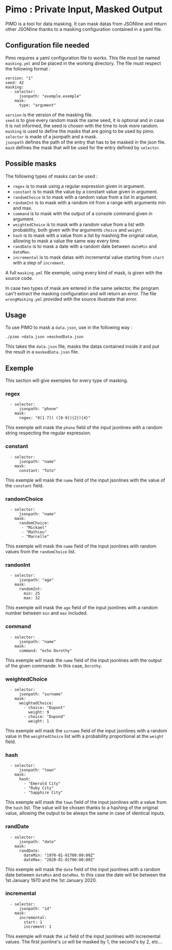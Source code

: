 # Pimo : Private Input, Masked Output

PIMO is a tool for data masking. It can mask datas from JSONline and return other JSONline thanks to a masking configuration contained in a yaml file.

## Configuration file needed

Pimo requires a yaml configuration file to works. This file must be named `masking.yml` and be placed in the working directory. The file must respect the following format :

```
version: "1"
seed: 42
masking:
  - selector:
      jsonpath: "exemple.exemple"
    mask:
      type: "argument"
```

`version` is the version of the masking file.  
`seed` is to give every random mask the same seed, it is optional and in case it is not informed, the seed is chosen with the time to look more random.  
`masking` is used to define the masks that are going to be used by pimo.  
`selector` is made of a jsonpath and a mask.  
`jsonpath` defines the path of the entry that has to be masked in the json file.  
`mask` defines the mask that will be used for the entry defined by `selector`.  

## Possible masks

The following types of masks can be used : 

* `regex` is to mask using a regular expression given in argument.
* `constant` is to mask the value by a constant value given in argument.
* `randomChoice` is to mask with a random value from a list in argument.
* `randomInt` is to mask with a random int from a range with arguments min and max.
* `command` is to mask with the output of a console command given in argument.
* `weightedChoice` is to mask with a random value from a list with probability, both given with the arguments `choice` and `weight`.
* `hash` is to mask with a value from a list by mashing the original value, allowing to mask a value the same way every time.
* `randDate` is to mask a date with a random date between `dateMin` and `dateMax`.
* `incremental` is to mask datas with incremental value starting from `start` with a step of `increment`.

A full `masking.yml` file exemple, using every kind of mask, is given with the source code.

In case two types of mask are entered in the same selector, the program can't extract the masking configuration and will return an error. The file `wrongMasking.yml` provided with the source illustrate that error.

## Usage
To use PIMO to mask a `data.json`, use in the following way : 
```
./pimo <data.json >maskedData.json
```

This takes the `data.json` file, masks the datas contained inside it and put the result in a `maskedData.json` file.

## Exemple  
This section will give exemples for every type of masking.

### regex

```
  - selector:
      jsonpath: "phone"
    mask:
      regex: "0[1-7]( ([0-9]){2}){4}"
```

This exemple will mask the `phone` field of the input jsonlines with a random string respecting the regular expression.

### constant

```
  - selector:
      jsonpath: "name"
    mask:
      constant: "Toto"
```
This exemple will mask the `name` field of the input jsonlines with the value of the `constant` field.

### randomChoice

```
  - selector:
      jsonpath: "name"
    mask:
      randomChoice:
       - "Mickael"
       - "Mathieu"
       - "Marcelle"
```

This exemple will mask the `name` field of the input jsonlines with random values from the `randomChoice` list.

### randonInt

```
  - selector:
      jsonpath: "age"
    mask:
      randomInt:
        min: 25
        max: 32
```

This exemple will mask the `age` field of the input jsonlines with a random number between `min` and `max` included.

### command

```
  - selector:
      jsonpath: "name"
    mask:
      command: "echo Dorothy"
```

This exemple will mask the `name` field of the input jsonlines with the output of the given commande. In this case, `Dorothy`.

### weightedChoice

```
  - selector:
      jsonpath: "surname"
    mask:
      weightedChoice:
        - choice: "Dupont"
          weight: 9
        - choice: "Dupond"
          weight: 1
```

This exemple will mask the `surname` field of the input jsonlines with a random value in the `weightedChoice` list with a probability proportional at the `weight` field.

### hash

```
  - selector:
      jsonpath: "town"
    mask:
      hash:
        - "Emerald City"
        - "Ruby City"
        - "Sapphire City"
```

This exemple will mask the `town` field of the input jsonlines with a value from the `hash` list. The value will be chosen thanks to a hashing of the original value, allowing the output to be always the same in case of identical inputs.

### randDate 

```
  - selector:
      jsonpath: "date"
    mask:
      randDate:
        dateMin: "1970-01-01T00:00:00Z"
        dateMax: "2020-01-01T00:00:00Z"
```

This exemple will mask the `date` field of the input jsonlines with a random date between `dateMin` and `dateMax`. In this case the date will be between the 1st January 1970 and the 1st January 2020. 

### incremental

```
  - selector:
      jsonpath: "id"
    mask:
      incremental:
        start: 1
        increment: 1
```

This exemple will mask the `id` field of the input jsonlines with incremental values. The first jsonline's `id` will be masked by 1, the second's by 2, etc...